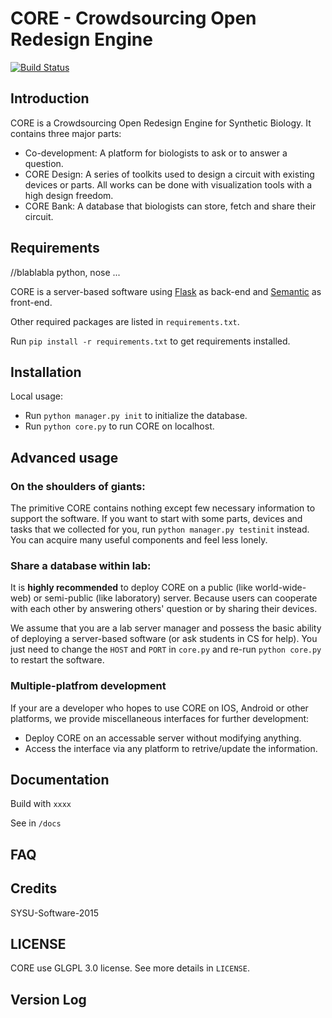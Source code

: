 # CORE - Crowdsourcing Open Redesign Engine

[![Build Status](https://magnum.travis-ci.com/leasunhy/SYSU-Software-2015.svg?token=NsrgXLpyHNmqMexEuqoe&branch=master)](https://magnum.travis-ci.com/leasunhy/SYSU-Software-2015)

## Introduction 

CORE is a Crowdsourcing Open Redesign Engine for Synthetic Biology. It contains three major parts:

  - Co-development: A platform for biologists to ask or to answer a question.
  - CORE Design: A series of toolkits used to design a circuit with existing devices or parts. All works can be done with visualization tools with a high design freedom.
  - CORE Bank: A database that biologists can store, fetch and share their circuit.

## Requirements

//blablabla python, nose ...

CORE is a server-based software using [Flask](http://flask.pocoo.org/) as back-end and [Semantic](http://semantic-ui.com/) as front-end.

Other required packages are listed in `requirements.txt`.

Run `pip install -r requirements.txt` to get requirements installed.

## Installation

Local usage:

- Run `python manager.py init` to initialize the database.
- Run `python core.py` to run CORE on localhost.

## Advanced usage

### On the shoulders of giants: 
The primitive CORE contains nothing except few necessary information to support the software. If you want to start with some parts, devices and tasks that we collected for you, run `python manager.py testinit` instead. You can acquire many useful components and feel less lonely.

### Share a database within lab:
It is **highly recommended** to deploy CORE on a public (like world-wide-web) or semi-public (like laboratory) server. Because users can cooperate with each other by answering others' question or by sharing their devices.

We assume that you are a lab server manager and possess the basic ability of deploying a server-based software (or ask students in CS for help). You just need to change the `HOST` and `PORT` in `core.py` and re-run `python core.py` to restart the software.

### Multiple-platfrom development
If your are a developer who hopes to use CORE on IOS, Android or other platforms, we provide miscellaneous interfaces for further development:

- Deploy CORE on an accessable server without modifying anything.
- Access the interface via any platform to retrive/update the information.

## Documentation

Build with `xxxx`

See in `/docs`

## FAQ

## Credits

SYSU-Software-2015 

## LICENSE

CORE use GLGPL 3.0 license. See more details in `LICENSE`.

## Version Log

